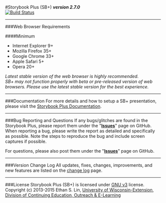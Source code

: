 #Storybook Plus (SB+)
**_version 2.7.0_**  
[![Build Status](https://travis-ci.org/oel-mediateam/sbplus.svg?branch=master)](https://travis-ci.org/oel-mediateam/sbplus)

---
###Web Browser Requirements

####Minimum
* Internet Explorer 9+
* Mozilla Firefox 35+
* Google Chrome 33+
* Apple Safari 5+
* Opera 20+

*Latest stable version of the web browser is highly recommended.  
SB+ may not function properly with beta or pre-released version of web browsers. Please use the latest stable version for the best experience.*

---
###Documentation
For more details and how to setup a SB+ presentation, please visit the [Storybook Plus Documentation](https://media.uwex.edu/resources/documentation/storybook-plus-v2/).

---
###Bug Reporting and Questions
If any bugs/glitches are found in the Storybook Plus, please report them under the "**[Issues](https://github.com/oel-mediateam/sbplus/issues)**" page on GitHub. When reporting a bug, please write the report as detailed and specifically as possible. Note the steps to reproduce the bug and include screen captures if possible.

For questions, please also post them under the "**[Issues](https://github.com/oel-mediateam/sbplus/issues)**" page on GitHub.

---
###Version Change Log
All updates, fixes, changes, improvements, and new features are listed on the [change log](https://github.com/oel-mediateam/sbplus/blob/master/CHANGELOG.md) page.

---
###License
Storybook Plus (SB+) is licensed under [GNU v3](https://github.com/oel-mediateam/sbplus/blob/master/LICENSE) license. Copyright (c) 2013-2015 Ethan S. Lin, [University of Wisconsin-Extension, Division of Continuing Education, Outreach & E-Learning](http://ce.uwex.edu/)

